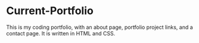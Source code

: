 # Current-Portfolio
This is my coding portfolio, with an about page, portfolio project links, and a contact page. It is written in HTML and CSS.
